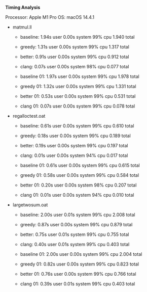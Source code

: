 **Timing Analysis**

Processor: Apple M1 Pro
OS: macOS 14.4.1

- matmul.ll
  + baseline: 1.94s user 0.00s system 99% cpu 1.940 total
  + greedy: 1.31s user 0.00s system 99% cpu 1.317 total
  + better: 0.91s user 0.00s system 99% cpu 0.912 total
  + clang: 0.07s user 0.00s system 98% cpu 0.077 total

  + baseline 01: 1.97s user 0.00s system 99% cpu 1.978 total
  + greedy 01: 1.32s user 0.00s system 99% cpu 1.331 total
  + better 01: 0.53s user 0.00s system 99% cpu 0.531 total
  + clang 01: 0.07s user 0.00s system 99% cpu 0.078 total

- regalloctest.oat
  + baseline: 0.61s user 0.00s system 99% cpu 0.610 total
  + greedy: 0.18s user 0.00s system 99% cpu 0.189 total
  + better: 0.19s user 0.00s system 99% cpu 0.197 total
  + clang: 0.01s user 0.00s system 94% cpu 0.017 total

  + baseline 01: 0.61s user 0.00s system 99% cpu 0.615 total
  + greedy 01: 0.58s user 0.00s system 99% cpu 0.584 total
  + better 01: 0.20s user 0.00s system 98% cpu 0.207 total
  + clang 01: 0.01s user 0.00s system 94% cpu 0.010 total

- largetwosum.oat
  + baseline: 2.00s user 0.01s system 99% cpu 2.008 total
  + greedy: 0.87s user 0.00s system 99% cpu 0.879 total
  + better: 0.75s user 0.01s system 99% cpu 0.755 total
  + clang: 0.40s user 0.01s system 99% cpu 0.403 total

  + baseline 01: 2.00s user 0.00s system 99% cpu 2.004 total
  + greedy 01: 0.82s user 0.00s system 99% cpu 0.823 total
  + better 01: 0.76s user 0.00s system 99% cpu 0.766 total
  + clang 01: 0.39s user 0.01s system 99% cpu 0.403 total

